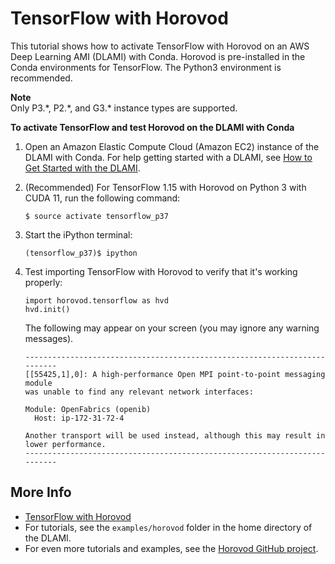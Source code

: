 # TensorFlow with Horovod<a name="activate-horovod"></a>

This tutorial shows how to activate TensorFlow with Horovod on an AWS Deep Learning AMI \(DLAMI\) with Conda\. Horovod is pre\-installed in the Conda environments for TensorFlow\. The Python3 environment is recommended\. 

**Note**  
Only P3\.\*, P2\.\*, and G3\.\* instance types are supported\.

**To activate TensorFlow and test Horovod on the DLAMI with Conda**

1. Open an Amazon Elastic Compute Cloud \(Amazon EC2\) instance of the DLAMI with Conda\. For help getting started with a DLAMI, see [How to Get Started with the DLAMI](gs.md#getting-started)\.

1. \(Recommended\) For TensorFlow 1\.15 with Horovod on Python 3 with CUDA 11, run the following command:

   ```
   $ source activate tensorflow_p37
   ```

1. Start the iPython terminal:

   ```
   (tensorflow_p37)$ ipython
   ```

1. Test importing TensorFlow with Horovod to verify that it's working properly:

   ```
   import horovod.tensorflow as hvd
   hvd.init()
   ```

   The following may appear on your screen \(you may ignore any warning messages\)\.

   ```
   --------------------------------------------------------------------------
   [[55425,1],0]: A high-performance Open MPI point-to-point messaging module
   was unable to find any relevant network interfaces:
   
   Module: OpenFabrics (openib)
     Host: ip-172-31-72-4
   
   Another transport will be used instead, although this may result in
   lower performance.
   --------------------------------------------------------------------------
   ```

## More Info<a name="activate-horovod-project"></a>
+ [TensorFlow with Horovod](tutorial-horovod-tensorflow.md)
+ For tutorials, see the `examples/horovod` folder in the home directory of the DLAMI\. 
+ For even more tutorials and examples, see the [Horovod GitHub project](https://github.com/uber/horovod)\.